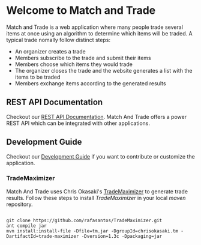 Welcome to Match and Trade
==========================

Match and Trade is a web application where many people trade several items at once using an algorithm to determine which items will be traded. A typical trade nomally follow distinct steps:

* An organizer creates a trade
* Members subscribe to the trade and submit their items
* Members choose which items they would trade
* The organizer closes the trade and the website generates a list with the items to be traded
* Members exchange items according to the generated results

REST API Documentation
---------------------
Checkout our [REST API Documentation](https://rafasantos.github.io/matchandtrade-doc/). Match And Trade offers a power REST API which can be integrated with other applications.

Development Guide
-----------------
Checkout our [Development Guide](https://rafasantos.github.io/matchandtrade-doc/development-guide.html) if you want to contribute or customize the application.


### TradeMaximizer
Match And Trade uses Chris Okasaki's [TradeMaximizer](https://github.com/chrisokasaki/TradeMaximizer) to generate trade results. Follow these steps to install _TradeMaximizer_ in your local _maven_ repository.

```

git clone https://github.com/rafasantos/TradeMaximizer.git
ant compile jar
mvn install:install-file -Dfile=tm.jar -DgroupId=chrisokasaki.tm -DartifactId=trade-maximizer -Dversion=1.3c -Dpackaging=jar
```